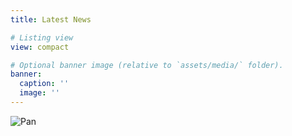```yaml
---
title: Latest News

# Listing view
view: compact

# Optional banner image (relative to `assets/media/` folder).
banner:
  caption: ''
  image: ''
---
```



![Pan](Pan02.jpg)
